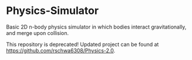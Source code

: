 # Physics-Simulator

Basic 2D n-body physics simulator in which bodies interact gravitationally, and merge upon collision.

This repository is deprecated! Updated project can be found at https://github.com/rschwa6308/Physics-2.0.
